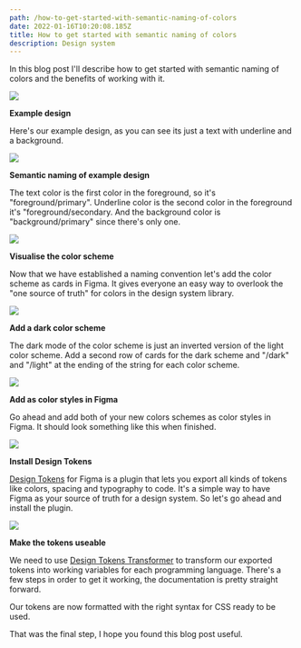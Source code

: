 ```yaml
---
path: /how-to-get-started-with-semantic-naming-of-colors
date: 2022-01-16T10:20:08.185Z
title: How to get started with semantic naming of colors
description: Design system
---
```

In this blog post I'll describe how to get started with semantic naming of colors and the benefits of working with it.

![](https://www.jakobmagnusson.se/assets/semantic-1.png)

**Example design**

Here's our example design, as you can see its just a text with underline and a background.

![](https://www.jakobmagnusson.se/assets/semantic-2.png)

**Semantic naming of example design**

The text color is the first color in the foreground, so it's "foreground/primary". Underline color is the second color in the foreground it's "foreground/secondary. And the background color is "background/primary" since there's only one.

![](https://www.jakobmagnusson.se/assets/semantic-3.png)

**Visualise the color scheme**

Now that we have established a naming convention let's add the color scheme as cards in Figma. It gives everyone an easy way to overlook the "one source of truth" for colors in the design system library.

![](https://www.jakobmagnusson.se/assets/semantic-4.png)

**Add a dark color scheme**

The dark mode of the color scheme is just an inverted version of the light color scheme. Add a second row of cards for the dark scheme and "/dark" and "/light" at the ending of the string for each color scheme.

![](https://www.jakobmagnusson.se/assets/semantic-5.png)

**Add as color styles in Figma**

Go ahead and add both of your new colors schemes as color styles in Figma. It should look something like this when finished. 

![](https://www.jakobmagnusson.se/assets/semantic-6.png)

**Install Design Tokens**

[Design Tokens](https://www.figma.com/community/plugin/888356646278934516/Design-Tokens) for Figma is a plugin that lets you export all kinds of tokens like colors, spacing and typography to code. It's a simple way to have Figma as your source of truth for a design system. So let's go ahead and install the plugin.

![](https://www.jakobmagnusson.se/assets/semantic-7.png)

**Make the tokens useable**

We need to use [Design Tokens Transformer](https://github.com/lukasoppermann/design-token-transformer) to transform our exported tokens into working variables for each programming language. There's a few steps in order to get it working, the documentation is pretty straight forward.

Our tokens are now formatted with the right syntax for CSS ready to be used.
<br />

That was the final step, I hope you found this blog post useful.